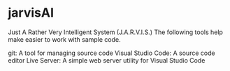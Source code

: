 # jarvisAI
Just A Rather Very Intelligent System (J.A.R.V.I.S.)
The following tools help make easier to work with sample code.

git: A tool for managing source code
Visual Studio Code: A source code editor
Live Server: A simple web server utility for Visual Studio Code
